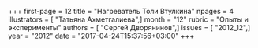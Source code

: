 +++
first-page = 12
title = "Нагреватель Толи Втулкина"
npages = 4
illustrators = [ "Татьяна Ахметгалиева",]
month = "12"
rubric = "Опыты и эксперименты"
authors = [ "Сергей Дворянинов",]
issues = [ "2012_12",]
year = "2012"
date = "2017-04-24T15:37:56+03:00"
+++
